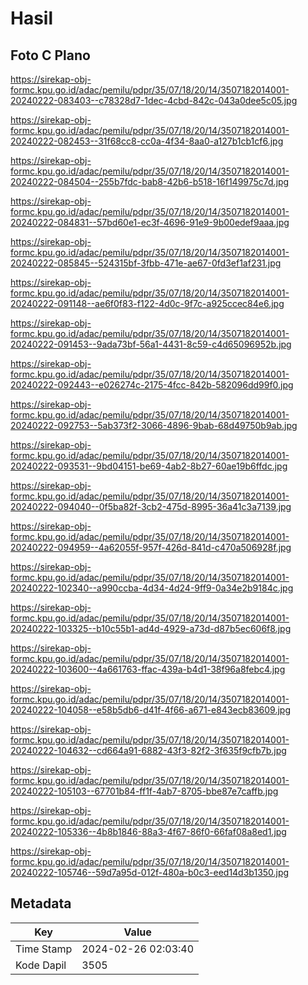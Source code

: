 # Hasil

## Foto C Plano

https://sirekap-obj-formc.kpu.go.id/adac/pemilu/pdpr/35/07/18/20/14/3507182014001-20240222-083403--c78328d7-1dec-4cbd-842c-043a0dee5c05.jpg

https://sirekap-obj-formc.kpu.go.id/adac/pemilu/pdpr/35/07/18/20/14/3507182014001-20240222-082453--31f68cc8-cc0a-4f34-8aa0-a127b1cb1cf6.jpg

https://sirekap-obj-formc.kpu.go.id/adac/pemilu/pdpr/35/07/18/20/14/3507182014001-20240222-084504--255b7fdc-bab8-42b6-b518-16f149975c7d.jpg

https://sirekap-obj-formc.kpu.go.id/adac/pemilu/pdpr/35/07/18/20/14/3507182014001-20240222-084831--57bd60e1-ec3f-4696-91e9-9b00edef9aaa.jpg

https://sirekap-obj-formc.kpu.go.id/adac/pemilu/pdpr/35/07/18/20/14/3507182014001-20240222-085845--524315bf-3fbb-471e-ae67-0fd3ef1af231.jpg

https://sirekap-obj-formc.kpu.go.id/adac/pemilu/pdpr/35/07/18/20/14/3507182014001-20240222-091148--ae6f0f83-f122-4d0c-9f7c-a925ccec84e6.jpg

https://sirekap-obj-formc.kpu.go.id/adac/pemilu/pdpr/35/07/18/20/14/3507182014001-20240222-091453--9ada73bf-56a1-4431-8c59-c4d65096952b.jpg

https://sirekap-obj-formc.kpu.go.id/adac/pemilu/pdpr/35/07/18/20/14/3507182014001-20240222-092443--e026274c-2175-4fcc-842b-582096dd99f0.jpg

https://sirekap-obj-formc.kpu.go.id/adac/pemilu/pdpr/35/07/18/20/14/3507182014001-20240222-092753--5ab373f2-3066-4896-9bab-68d49750b9ab.jpg

https://sirekap-obj-formc.kpu.go.id/adac/pemilu/pdpr/35/07/18/20/14/3507182014001-20240222-093531--9bd04151-be69-4ab2-8b27-60ae19b6ffdc.jpg

https://sirekap-obj-formc.kpu.go.id/adac/pemilu/pdpr/35/07/18/20/14/3507182014001-20240222-094040--0f5ba82f-3cb2-475d-8995-36a41c3a7139.jpg

https://sirekap-obj-formc.kpu.go.id/adac/pemilu/pdpr/35/07/18/20/14/3507182014001-20240222-094959--4a62055f-957f-426d-841d-c470a506928f.jpg

https://sirekap-obj-formc.kpu.go.id/adac/pemilu/pdpr/35/07/18/20/14/3507182014001-20240222-102340--a990ccba-4d34-4d24-9ff9-0a34e2b9184c.jpg

https://sirekap-obj-formc.kpu.go.id/adac/pemilu/pdpr/35/07/18/20/14/3507182014001-20240222-103325--b10c55b1-ad4d-4929-a73d-d87b5ec606f8.jpg

https://sirekap-obj-formc.kpu.go.id/adac/pemilu/pdpr/35/07/18/20/14/3507182014001-20240222-103600--4a661763-ffac-439a-b4d1-38f96a8febc4.jpg

https://sirekap-obj-formc.kpu.go.id/adac/pemilu/pdpr/35/07/18/20/14/3507182014001-20240222-104058--e58b5db6-d41f-4f66-a671-e843ecb83609.jpg

https://sirekap-obj-formc.kpu.go.id/adac/pemilu/pdpr/35/07/18/20/14/3507182014001-20240222-104632--cd664a91-6882-43f3-82f2-3f635f9cfb7b.jpg

https://sirekap-obj-formc.kpu.go.id/adac/pemilu/pdpr/35/07/18/20/14/3507182014001-20240222-105103--67701b84-ff1f-4ab7-8705-bbe87e7caffb.jpg

https://sirekap-obj-formc.kpu.go.id/adac/pemilu/pdpr/35/07/18/20/14/3507182014001-20240222-105336--4b8b1846-88a3-4f67-86f0-66faf08a8ed1.jpg

https://sirekap-obj-formc.kpu.go.id/adac/pemilu/pdpr/35/07/18/20/14/3507182014001-20240222-105746--59d7a95d-012f-480a-b0c3-eed14d3b1350.jpg


## Metadata

| Key        | Value               |
| ---------- | ------------------- |
| Time Stamp | 2024-02-26 02:03:40 |
| Kode Dapil | 3505                |



